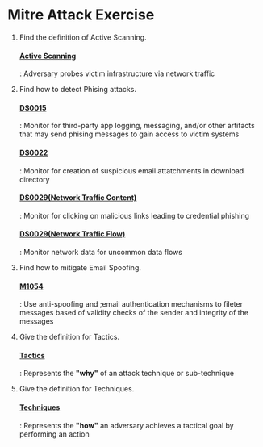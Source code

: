 # Mitre Attack Exercise

1. Find the definition of Active Scanning.

    #### <ins>Active Scanning</ins>
     : Adversary probes victim infrastructure via network traffic


2. Find how to detect Phising attacks.

    #### <ins>DS0015</ins>
     : Monitor for third-party app logging, messaging, and/or other artifacts that may send phising messages to gain access to victim systems

    #### <ins>DS0022</ins>
     : Monitor for creation of suspicious email attatchments in download directory

    #### <ins>DS0029(Network Traffic Content)</ins>
     : Monitor for clicking on malicious links leading to credential phishing

    #### <ins>DS0029(Network Traffic Flow)</ins>
     : Monitor network data for uncommon data flows


3. Find how to mitigate Email Spoofing.

    #### <ins>M1054</ins>
     : Use anti-spoofing and ;email authentication mechanisms to fileter messages based of validity checks of the sender and integrity of the messages


4. Give the definition for Tactics.

    #### <ins>Tactics</ins>
     : Represents the **"why"** of an attack technique or sub-technique


5. Give the definition for Techniques.

    #### <ins>Techniques</ins>
     : Represents the **"how"** an adversary achieves a tactical goal by performing an action